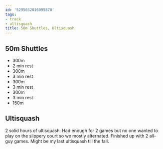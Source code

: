 ```yaml
---
id: '5295032016095870'
tags:
- track
- ultisquash
title: 50m Shuttles, Ultisquash
---
```


## 50m Shuttles

- 300m
- 2 min rest
- 300m
- 3 min rest
- 300m
- 3 min rest
- 300m
- 3 min rest
- 150m

## Ultisquash

2 solid hours of ultisquash. Had enough for 2 games but no one wanted to play on the slippery court so we mostly alternated. Finished up with 2 all-guy games. Might be my last ultisquash till the fall.
